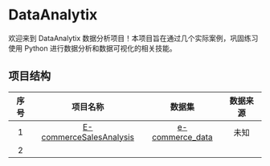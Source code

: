# DataAnalytix

欢迎来到 DataAnalytix 数据分析项目！本项目旨在通过几个实际案例，巩固练习使用 Python 进行数据分析和数据可视化的相关技能。

## 项目结构

| 序号 |                       项目名称                       |                            数据集                            | 数据来源 |
| :--: | :--------------------------------------------------: | :----------------------------------------------------------: | :------: |
|  1   | [E-commerceSalesAnalysis](./E-commerceSalesAnalysis) | [e-commerce_data](./E-commerceSalesDataAnalysis/data/e-commerce_data.csv) |   未知   |
|  2   |                                                      |                                                              |          |



